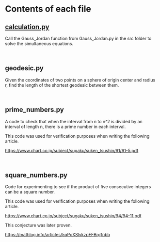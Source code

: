 
# Contents of each file


## [calculation.py](https://github.com/yakinoki/code-sandbox-lab/blob/develop/python/math/calculation.py)

Call the Gauss_Jordan function from Gauss_Jordan.py in the src folder to solve the simultaneous equations.

<br>

## geodesic.py

Given the coordinates of two points on a sphere of origin center and radius r, find the length of the shortest geodesic between them.

<br>

## prime_numbers.py

A code to check that when the interval from n to n^2 is divided by an interval of length n, there is a prime number in each interval.

This code was used for verification purposes when writing the following article.

https://www.chart.co.jp/subject/sugaku/suken_tsushin/91/91-5.pdf

<br>

## square_numbers.py

Code for experimenting to see if the product of five consecutive integers can be a square number.

This code was used for verification purposes when writing the following article.

https://www.chart.co.jp/subject/sugaku/suken_tsushin/94/94-11.pdf

This conjecture was later proven.

https://mathlog.info/articles/5qPoXSlvkzpEFBrg1nbb


